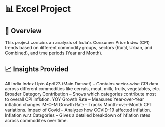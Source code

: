 # 📊 Excel Project
## 🚀 Overview 
This project contains an analysis of India's Consumer Price Index (CPI) trends based on different commodity groups, sectors (Rural, Urban, and Combined), and time periods (Year and Month).


## 📈 Insights Provided
All India Index Upto April23 (Main Dataset) – Contains sector-wise CPI data across different commodities like cereals, meat, milk, fruits, vegetables, etc.
Broader Category Contribution – Shows which categories contribute most to overall CPI inflation.
YOY Growth Rate – Measures Year-over-Year inflation changes.
M-O-M Growth Rate – Tracks Month-over-Month CPI variations.
Impact of Covid – Analyzes how COVID-19 affected inflation.
Inflation w.r.t Categories – Gives a detailed breakdown of inflation rates across commodities over time.
